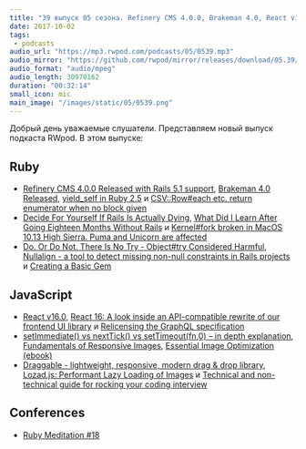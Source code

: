 ```yaml
---
title: "39 выпуск 05 сезона. Refinery CMS 4.0.0, Brakeman 4.0, React v16.0, Nullalign, Draggable, Lozad.js и прочее"
date: 2017-10-02
tags:
 - podcasts
audio_url: "https://mp3.rwpod.com/podcasts/05/0539.mp3"
audio_mirror: "https://github.com/rwpod/mirror/releases/download/05.39/0539.mp3"
audio_format: "audio/mpeg"
audio_length: 30970162
duration: "00:32:14"
small_icon: mic
main_image: "/images/static/05/0539.png"
---
```


Добрый день уважаемые слушатели. Представляем новый выпуск подкаста RWpod. В этом выпуске:

## Ruby

 - [Refinery CMS 4.0.0 Released with Rails 5.1 support](http://www.refinerycms.com/blog/posts/refinery-cms-4-dot-0-dot-0-released-with-rails-5-dot-1-support), [Brakeman 4.0 Released](https://brakemanscanner.org/blog/2017/09/25/brakeman-4-dot-0-released/), [yield_self in Ruby 2.5](http://mlomnicki.com/yield-self-in-ruby-25/) и [CSV::Row#each etc. return enumerator when no block given](http://blog.bigbinary.com/2017/09/25/csv-row-each-and-delete-if-return-enumerator-when-no-block-given.html)
 - [Decide For Yourself If Rails Is Actually Dying](http://www.carlosramireziii.com/decide-for-yourself-if-rails-is-actually-dying.html), [What Did I Learn After Going Eighteen Months Without Rails](https://www.monterail.com/blog/ruby-without-rails) и [Kernel#fork broken in MacOS 10.13 High Sierra. Puma and Unicorn are affected](https://github.com/puma/puma/issues/1421)
 - [Do. Or Do Not. There Is No Try - Object#try Considered Harmful](https://karolgalanciak.com/blog/2017/09/24/do-or-do-not-there-is-no-try-object-number-try-considered-harmful/), [Nullalign - a tool to detect missing non-null constraints in Rails projects](https://github.com/tcopeland/nullalign) и [Creating a Basic Gem](https://www.driftingruby.com/episodes/creating-a-basic-gem)

## JavaScript

 - [React v16.0](https://reactjs.org/blog/2017/09/26/react-v16.0.html), [React 16: A look inside an API-compatible rewrite of our frontend UI library](https://code.facebook.com/posts/1716776591680069/react-16-a-look-inside-an-api-compatible-rewrite-of-our-frontend-ui-library/) и [Relicensing the GraphQL specification](https://code.facebook.com/posts/121714468491809/relicensing-the-graphql-specification/)
 - [setImmediate() vs nextTick() vs setTimeout(fn,0) – in depth explanation](http://voidcanvas.com/setimmediate-vs-nexttick-vs-settimeout/), [Fundamentals of Responsive Images](https://www.lullabot.com/articles/fundamentals-of-responsive-images), [Essential Image Optimization (ebook)](https://images.guide/)
 - [Draggable -  lightweight, responsive, modern drag & drop library](https://shopify.github.io/draggable/), [Lozad.js: Performant Lazy Loading of Images](https://css-tricks.com/lozad-js-performant-lazy-loading-images/) и [Technical and non-technical guide for rocking your coding interview](https://github.com/yangshun/tech-interview-handbook)

## Conferences

 - [Ruby Meditation #18](http://www.rubymeditation.com/)

<!--more-->
